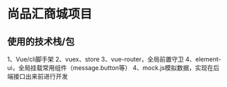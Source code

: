 # 尚品汇商城项目

## 使用的技术栈/包

1、Vue/cli脚手架
2、vuex、store
3、vue-router，全局前置守卫
4、element-ui，全局挂载常用组件（message.button等）
4、mock.js模拟数据，实现在后端接口出来前进行开发


